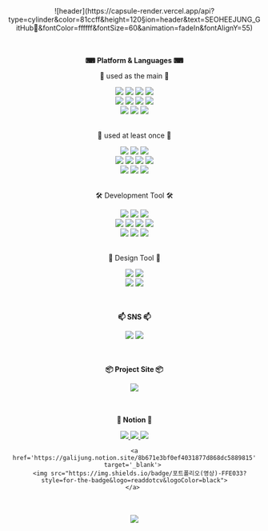 <div align="center">
	![header](https://capsule-render.vercel.app/api?type=cylinder&color=81ccff&height=120&section=header&text=SEOHEEJUNG_GitHub👋&fontColor=ffffff&fontSize=60&animation=fadeIn&fontAlignY=55)
</div>
<br/><br/>
<div align="center">
	<p><b>⌨ Platform & Languages ⌨</b></p>
	<p>📌 used as the main 📌</p>
		<img src="https://img.shields.io/badge/node.js-339933?style=for-the-badge&logo=nodedotjs&logoColor=white">  
		<img src="https://img.shields.io/badge/JAVA-007396?style=for-the-badge&logo=java&logoColor=white">
		<img src="https://img.shields.io/badge/Spring Boot-6DB33F?style=for-the-badge&logo=SpringBoot&logoColor=white">
		<img src="https://img.shields.io/badge/Javascript-F7DF1E?style=for-the-badge&logo=Javascript&logoColor=white">
	<br/>
		<img src="https://img.shields.io/badge/MySQL-4479A1?style=for-the-badge&logo=MySQL&logoColor=white">
		<img src="https://img.shields.io/badge/MariaDB-003545?style=for-the-badge&logo=mariadb&logoColor=white">
		<img src="https://img.shields.io/badge/Oracle-F80000?style=for-the-badge&logo=Oracle&logoColor=white">
		<img src="https://img.shields.io/badge/Mongodb-47A248?style=for-the-badge&logo=Mongodb&logoColor=white">
	<br/>
		<img src="https://img.shields.io/badge/GraphQL-E10098?style=for-the-badge&logo=Graphql&logoColor=white">
		<img src="https://img.shields.io/badge/REST API-5A29E4?style=for-the-badge&logo=axios&logoColor=white">
		<img src="https://img.shields.io/badge/Apollo-311C87?style=for-the-badge&logo=apollographql&logoColor=white">
	<br/><br/>
	<p>📌 used at least once 📌</p>
		<img src="https://img.shields.io/badge/HTML5-E34F26?style=for-the-badge&logo=html5&logoColor=white">
		<img src="https://img.shields.io/badge/CSS-1572B6?style=for-the-badge&logo=css3&logoColor=white">
		<img src="https://img.shields.io/badge/jQuery-0769AD?style=for-the-badge&logo=jquery&logoColor=white">
	<br/>
		<img src="https://img.shields.io/badge/Typescript-3178C6?style=for-the-badge&logo=typescript&logoColor=white">
		<img src="https://img.shields.io/badge/Next.JS-000000?style=for-the-badge&logo=nextdotjs&logoColor=white">
		<img src="https://img.shields.io/badge/React-61DAFB?style=for-the-badge&logo=react&logoColor=white">
		<img src="https://img.shields.io/badge/Nginx-009639?style=for-the-badge&logo=nginx&logoColor=white">
	<br/>
		<img src="https://img.shields.io/badge/Linux-FCC624?style=for-the-badge&logo=linux&logoColor=white">
		<img src="https://img.shields.io/badge/Ubuntu-E95420?style=for-the-badge&logo=ubuntu&logoColor=white">
		<img src="https://img.shields.io/badge/Tomcat-F8DC75?style=for-the-badge&logo=apachetomcat&logoColor=white">
</div>
<br/>
<div align="center">
	<p>🛠 Development Tool 🛠</p>
		<img src="https://img.shields.io/badge/Visual Studio Code-007ACC?style=for-the-badge&logo=visualstudiocode%20IDE&logoColor=white">
		<img src="https://img.shields.io/badge/Spring Tools 4-6DB33F?style=for-the-badge&logo=spring%20IDE&logoColor=white">
		<img src="https://img.shields.io/badge/Eclipse-2C2255?style=for-the-badge&logo=Eclipse%20IDE&logoColor=white"><br/>
		<img src="https://img.shields.io/badge/github-181717?style=for-the-badge&logo=github&logoColor=white">
		<img src="https://img.shields.io/badge/Docker-2496ED?style=for-the-badge&logo=docker&logoColor=white">
		<img src="https://img.shields.io/badge/DBeaver-382923?style=for-the-badge&logo=dbeaver&logoColor=white">
		<img src="https://img.shields.io/badge/Postman-FF6C37?style=for-the-badge&logo=postman&logoColor=white">
	<br/>
		<img src="https://img.shields.io/badge/PM2-2B037A?style=for-the-badge&logo=pm2&logoColor=white">
		<img src="https://img.shields.io/badge/AWS EC2-8C4FFF?style=for-the-badge&logo=amazonec2&logoColor=white">
		<img src="https://img.shields.io/badge/GitLab-FC6D26?style=for-the-badge&logo=gitlab&logoColor=white">
	<br/>
	<br/>
	<p>🎨 Design Tool 🎨</p>
		<img src="https://img.shields.io/badge/Adobe Photoshop-31A8FF?style=for-the-badge&logo=adobephotoshop&logoColor=white">
		<img src="https://img.shields.io/badge/Adobe Illustrator-FF9A00?style=for-the-badge&logo=adobeillustrator&logoColor=white"><br/>
		<img src="https://img.shields.io/badge/Adobe Premiere Pro-9999FF?style=for-the-badge&logo=adobepremierepro&logoColor=white">
		<img src="https://img.shields.io/badge/Adobe After Effects-9999FF?style=for-the-badge&logo=adobeaftereffects&logoColor=white">
	<br/><br/><br/>
	<p><b>📫 SNS 📫</b></p>
		<a href="https://www.instagram.com/seo_haligali/" target="_blank"><img src="https://img.shields.io/badge/INSTARGRAM-E4405F?style=flat-square&logo=instagram&logoColor=white"/></a>
		<a href="https://halligalli0.tistory.com/" target="_blank"><img src="https://img.shields.io/badge/Tistory-000000?style=flat-square&logo=tistory&logoColor=white"/></a>
	</div>
	<br/><br/>
<div align="center">
	<p><b>📦 Project Site 📦</b></p>
	<a href='https://www.sul1.shop/' target='_blank'> 
	   <img src="https://img.shields.io/badge/URL 단축 서비스-353E58?style=for-the-badge&logo=reverbnation&logoColor=white">
	</a>
</div>   
	<br/><br/>
<div align="center">
	<p><b>📝 Notion 📝</b></p>
	<a href='https://galijung.notion.site/dd567f671311406aad8ee815f94181f0?pvs=4' target='_blank'> 
	   <img src="https://img.shields.io/badge/이력서-FFE033?style=for-the-badge&logo=readdotcv&logoColor=black">
	</a>  
	<a href='https://galijung.notion.site/eac6ca63f1ac4207937c6b71e87b242e?pvs=4' target='_blank'> 
	   <img src="https://img.shields.io/badge/경력기술서-FFE033?style=for-the-badge&logo=readdotcv&logoColor=black">
	</a> 
	<a href='https://galijung.notion.site/09541ac95b304723a66da24cf963013c?pvs=4' target='_blank'> 
	   <img src="https://img.shields.io/badge/포트폴리오(개발)-FFE033?style=for-the-badge&logo=readdotcv&logoColor=black">
	</a> 
	
	<a href='https://galijung.notion.site/8b671e3bf0ef4031877d868dc5889815' target='_blank'> 
	   <img src="https://img.shields.io/badge/포트폴리오(영상)-FFE033?style=for-the-badge&logo=readdotcv&logoColor=black">
	</a> 
</div>   
<br/><br/>
<div align="center">
	<img src="https://github-readme-stats.vercel.app/api/top-langs/?username=seoheejung&layout=compact"><br><br>
</div>
<br/>
